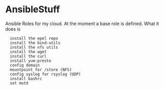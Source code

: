 # AnsibleStuff

Ansible Roles for my cloud.
At the moment a base role is defined.
What it does is 

      install the epel repo
      install the bind-utils
      install the nfs utils 
      install the wget
      install the curl
      install yum-presto
      config domain 
      mountpoint for /store (NFS)
      config syslog for rsyslog (UDP)
      install bashrc
      set motd
